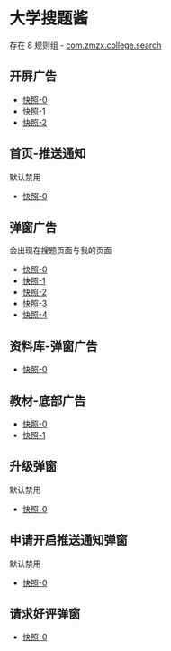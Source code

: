 # 大学搜题酱

存在 8 规则组 - [com.zmzx.college.search](/src/apps/com.zmzx.college.search.ts)

## 开屏广告

- [快照-0](https://i.gkd.li/import/12867875)
- [快照-1](https://i.gkd.li/import/12867970)
- [快照-2](https://i.gkd.li/import/12881929)

## 首页-推送通知

默认禁用

- [快照-0](https://i.gkd.li/import/12867853)

## 弹窗广告

会出现在搜题页面与我的页面

- [快照-0](https://i.gkd.li/import/12867751)
- [快照-1](https://i.gkd.li/import/12894813)
- [快照-2](https://i.gkd.li/import/13345633)
- [快照-3](https://i.gkd.li/import/13346628)
- [快照-4](https://i.gkd.li/import/13451304)

## 资料库-弹窗广告

- [快照-0](https://i.gkd.li/import/12893408)

## 教材-底部广告

- [快照-0](https://i.gkd.li/import/13063381)
- [快照-1](https://i.gkd.li/import/13346621)

## 升级弹窗

默认禁用

- [快照-0](https://i.gkd.li/import/13063373)

## 申请开启推送通知弹窗

默认禁用

- [快照-0](https://i.gkd.li/import/13440939)

## 请求好评弹窗

- [快照-0](https://i.gkd.li/import/13476308)

